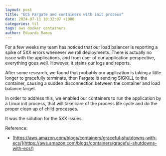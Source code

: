 ```yaml
---
layout: post
title: "ECS Fargate and containers with init process"
date: 2024-07-11 10:32:07 +1000
categories: til
tags: aws docker containers
author: Eduardo Ramos
---
```

For a few weeks my team has noticed that our load balancer is reporting a spike of 5XX errors whenever we roll deployments.
There is actually no issue with the applications, and from user of our application perspective, everything goes well.
However, it stains our logs and reports.

After some research, we found that probably our application is taking a little longer to gracefully terminate, then Fargate
is sending SIGKILL to the container, causing a sudden disconnection between the container and load balance target.

In order to address this, we enabled our containers to run the application by a Linux init process, that will take care
of the process life cycle and do the proper clean up of child processes.

It was the solution for the 5XX issues.

Reference:
* [https://aws.amazon.com/blogs/containers/graceful-shutdowns-with-ecs/](https://aws.amazon.com/blogs/containers/graceful-shutdowns-with-ecs/)
